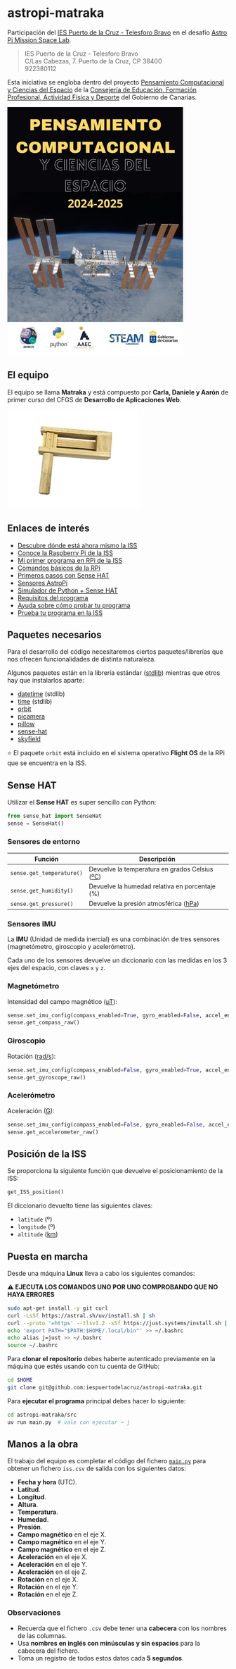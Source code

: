 # astropi-matraka

Participación del [IES Puerto de la Cruz - Telesforo Bravo](https://www3.gobiernodecanarias.org/medusa/edublog/iespuertodelacruztelesforobravo/) en el desafío [Astro Pi Mission Space Lab](https://astro-pi.org/mission-space-lab).

> IES Puerto de la Cruz - Telesforo Bravo  
> C/Las Cabezas, 7. Puerto de la Cruz, CP 38400  
> 922380112

Esta iniciativa se engloba dentro del proyecto [Pensamiento Computacional y Ciencias del Espacio](docs/presentacion-pcce.pdf) de la [Consejería de Educación, Formación Profesional, Actividad Física y Deporte](https://www.gobiernodecanarias.org/educacion/web/programas-redes-educativas/redes-educativas/red-canarias-innovas/steam/convocatorias/proyecto-pensamiento-computacional-y-ciencias-del-espacio/index.html) del Gobierno de Canarias.

![Pensamiento Computacional y Ciencias del Espacio](images/cartel-pcce.jpg)

## El equipo

El equipo se llama **Matraka** y está compuesto por **Carla, Daniele y Aarón** de primer curso del CFGS de **Desarrollo de Aplicaciones Web**.

![Matraca](images/matraca.png)

## Enlaces de interés

- [Descubre dónde está ahora mismo la ISS](https://www.esa.int/Science_Exploration/Human_and_Robotic_Exploration/International_Space_Station/Where_is_the_International_Space_Station)
- [Conoce la Raspberry Pi de la ISS](https://www.youtube.com/watch?v=Dyn4kYYJbIY)
- [Mi primer programa en RPi de la ISS](https://www.youtube.com/watch?v=pyhjdBbbrQw)
- [Comandos básicos de la RPi](https://view.genially.com/5ea5af9f63183e0d9437b732/horizontal-infographic-timeline-astropi-mision-zero)
- [Primeros pasos con Sense HAT](https://projects.raspberrypi.org/en/projects/getting-started-with-the-sense-hat/0)
- [Sensores AstroPi](https://astro-pi.org/about/the-sensors)
- [Simulador de Python + Sense HAT](https://trinket.io/sense-hat)
- [Requisitos del programa](https://astro-pi.org/mission-space-lab/rulebook)
- [Ayuda sobre cómo probar tu programa](https://projects.raspberrypi.org/en/projects/mission-space-lab-creator-guide/5)
- [Prueba tu programa en la ISS](https://missions.astro-pi.org/msl/replay-tool)

## Paquetes necesarios

Para el desarrollo del código necesitaremos ciertos paquetes/librerías que nos ofrecen funcionalidades de distinta naturaleza.

Algunos paquetes están en la librería estándar ([stdlib](https://docs.python.org/es/3.13/library/index.html)) mientras que otros hay que instalarlos aparte:

- [datetime](https://docs.python.org/es/3.13/library/datetime.html) (stdlib)
- [time](https://docs.python.org/es/3.13/library/time.html) (stdlib)
- [orbit](https://github.com/0Pyonier1/G-_in_Space_Astro_Pi/issues/1)
- [picamera](https://picamera.readthedocs.io/en/release-1.13/)
- [pillow](https://pillow.readthedocs.io/en/stable/)
- [sense-hat](https://pythonhosted.org/sense-hat/)
- [skyfield](https://rhodesmill.org/skyfield/)

⭐ El paquete `orbit` está incluido en el sistema operativo **Flight OS** de la RPi que se encuentra en la ISS.

## Sense HAT

Utilizar el **Sense HAT** es super sencillo con Python:

```python
from sense_hat import SenseHat
sense = SenseHat()
```

### Sensores de entorno

| Función                   | Descripción                                                                                                |
| ------------------------- | ---------------------------------------------------------------------------------------------------------- |
| `sense.get_temperature()` | Devuelve la temperatura en grados Celsius ([ºC](https://www.convertworld.com/es/temperatura/celsius.html)) |
| `sense.get_humidity()`    | Devuelve la humedad relativa en porcentaje (%)                                                             |
| `sense.get_pressure()`    | Devuelve la presión atmosférica ([hPa](https://www.convertworld.com/es/presion/hectopascal.html))          |

### Sensores IMU

La **IMU** (Unidad de medida inercial) es una combinación de tres sensores (magnetómetro, giroscopio y acelerómetro).

Cada uno de los sensores devuelve un diccionario con las medidas en los 3 ejes del espacio, con claves `x` `y` `z`.

### Magnetómetro

Intensidad del campo magnético ([µT](https://www.convertworld.com/es/induccion-magnetica/microtesla.html)):

```python
sense.set_imu_config(compass_enabled=True, gyro_enabled=False, accel_enabled=False)
sense.get_compass_raw()
```

### Giroscopio

Rotación ([rad/s](https://www.convertworld.com/es/frecuencia/radianes-por-segundo.html)):

```python
sense.set_imu_config(compass_enabled=False, gyro_enabled=True, accel_enabled=False)
sense.get_gyroscope_raw()
```

### Acelerómetro

Aceleración ([G](https://www.convertworld.com/es/aceleracion/fuerza-g.html)):

```python
sense.set_imu_config(compass_enabled=False, gyro_enabled=False, accel_enabled=True)
sense.get_accelerometer_raw()
```

## Posición de la ISS

Se proporciona la siguiente función que devuelve el posicionamiento de la ISS:

```python
get_ISS_position()
```

El diccionario devuelto tiene las siguientes claves:

- `latitude` (º)
- `longitude` (º)
- `altitude` ([km](https://www.convertworld.com/es/longitud/kilometro.html))

## Puesta en marcha

Desde una máquina **Linux** lleva a cabo los siguientes comandos:

**⚠️ EJECUTA LOS COMANDOS UNO POR UNO COMPROBANDO QUE NO HAYA ERRORES**

```bash
sudo apt-get install -y git curl
curl -LsSf https://astral.sh/uv/install.sh | sh
curl --proto '=https' --tlsv1.2 -sSf https://just.systems/install.sh | bash -s -- --to ~/.local/bin
echo 'export PATH="$PATH:$HOME/.local/bin"' >> ~/.bashrc
echo alias j=just >> ~/.bashrc
source ~/.bashrc
```

Para **clonar el repositorio** debes haberte autenticado previamente en la máquina que estés usando con tu cuenta de GitHub:

```bash
cd $HOME
git clone git@github.com:iespuertodelacruz/astropi-matraka.git
```

Para **ejecutar el programa** principal debes hacer lo siguiente:

```bash
cd astropi-matraka/src
uv run main.py  # vale con ejecutar → j
```

## Manos a la obra

El trabajo del equipo es completar el código del fichero [`main.py`](src/main.py) para obtener un fichero `iss.csv` de salida con los siguientes datos:

- **Fecha y hora** (UTC).
- **Latitud**.
- **Longitud**.
- **Altura**.
- **Temperatura**.
- **Humedad**.
- **Presión**.
- **Campo magnético** en el eje X.
- **Campo magnético** en el eje Y.
- **Campo magnético** en el eje Z.
- **Aceleración** en el eje X.
- **Aceleración** en el eje Y.
- **Aceleración** en el eje Z.
- **Rotación** en el eje X.
- **Rotación** en el eje Y.
- **Rotación** en el eje Z.

### Observaciones

- Recuerda que el fichero `.csv` debe tener una **cabecera** con los nombres de las columnas.
- Usa **nombres en inglés con minúsculas y sin espacios** para la cabecera del fichero.
- Toma un registro de todos estos datos cada **5 segundos**.
